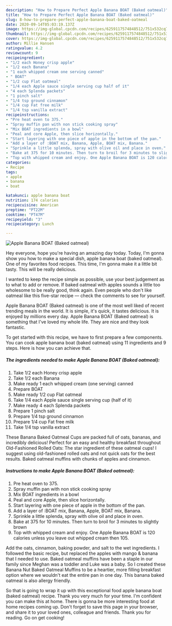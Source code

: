 ```yaml
---
description: "How to Prepare Perfect Apple Banana BOAT (Baked oatmeal)"
title: "How to Prepare Perfect Apple Banana BOAT (Baked oatmeal)"
slug: 8-how-to-prepare-perfect-apple-banana-boat-baked-oatmeal
date: 2020-09-14T05:03:19.137Z
image: https://img-global.cpcdn.com/recipes/6259117574848512/751x532cq70/apple-banana-boat-baked-oatmeal-recipe-main-photo.jpg
thumbnail: https://img-global.cpcdn.com/recipes/6259117574848512/751x532cq70/apple-banana-boat-baked-oatmeal-recipe-main-photo.jpg
cover: https://img-global.cpcdn.com/recipes/6259117574848512/751x532cq70/apple-banana-boat-baked-oatmeal-recipe-main-photo.jpg
author: Millie Hansen
ratingvalue: 4.2
reviewcount: 9
recipeingredient:
- "1/2 each Honey crisp apple"
- "1/2 each Banana"
- "1 each whipped cream one serving canned"
- " BOAT"
- "1/2 cup Flat oatmeal"
- "1/4 each Apple sauce single serving cup half of it"
- "4 each Splenda packets"
- "1 pinch salt"
- "1/4 tsp ground cinnamon"
- "1/4 cup Fat free milk"
- "1/4 tsp vanilla extract"
recipeinstructions:
- "Pre heat oven to 375."
- "Spray muffin pan with non stick cooking spray"
- "Mix BOAT ingredients in a bowl"
- "Peal and core Apple, then slice horizontally."
- "Start layering with one piece of apple in the bottom of the pan."
- "Add a layer of :BOAT mix, Banana, Apple, BOAT mix, Banana."
- "Sprinkle a little splenda, spray with olive oil and place in oven."
- "Bake at 375 for 10 minutes. Then turn to broil for 3 minutes to slightly brown"
- "Top with whipped cream and enjoy. One Apple Banana BOAT is 120 calories unless you leave out whipped cream then 105."
categories:
- Recipe
tags:
- apple
- banana
- boat

katakunci: apple banana boat 
nutrition: 174 calories
recipecuisine: American
preptime: "PT22M"
cooktime: "PT47M"
recipeyield: "3"
recipecategory: Lunch

---
```



![Apple Banana BOAT (Baked oatmeal)](https://img-global.cpcdn.com/recipes/6259117574848512/751x532cq70/apple-banana-boat-baked-oatmeal-recipe-main-photo.jpg)

Hey everyone, hope you're having an amazing day today. Today, I'm gonna show you how to make a special dish, apple banana boat (baked oatmeal). One of my favorites food recipes. This time, I'm gonna make it a little bit tasty. This will be really delicious.

I wanted to keep the recipe simple as possible, use your best judgement as to what to add or remove. If baked oatmeal with apples sounds a little too wholesome to be really good, think again. Even people who don&#39;t like oatmeal like this five-star recipe — check the comments to see for yourself.

Apple Banana BOAT (Baked oatmeal) is one of the most well liked of recent trending meals in the world. It is simple, it's quick, it tastes delicious. It is enjoyed by millions every day. Apple Banana BOAT (Baked oatmeal) is something that I've loved my whole life. They are nice and they look fantastic.


To get started with this recipe, we have to first prepare a few components. You can cook apple banana boat (baked oatmeal) using 11 ingredients and 9 steps. Here is how you can achieve that.

##### The ingredients needed to make Apple Banana BOAT (Baked oatmeal):

1. Take 1/2 each Honey crisp apple
1. Take 1/2 each Banana
1. Make ready 1 each whipped cream (one serving) canned
1. Prepare  BOAT
1. Make ready 1/2 cup Flat oatmeal
1. Take 1/4 each Apple sauce single serving cup (half of it)
1. Make ready 4 each Splenda packets
1. Prepare 1 pinch salt
1. Prepare 1/4 tsp ground cinnamon
1. Prepare 1/4 cup Fat free milk
1. Take 1/4 tsp vanilla extract


These Banana Baked Oatmeal Cups are packed full of oats, bananas, and incredibly delicious! Perfect for an easy and healthy breakfast throughout Old-Fashioned Rolled Oats: The star ingredient of these oatmeal cups! I suggest using old-fashioned rolled oats and not quick oats for the best results. Baked oatmeal muffins with chunks of apples and cinnamon. 

##### Instructions to make Apple Banana BOAT (Baked oatmeal):

1. Pre heat oven to 375.
1. Spray muffin pan with non stick cooking spray
1. Mix BOAT ingredients in a bowl
1. Peal and core Apple, then slice horizontally.
1. Start layering with one piece of apple in the bottom of the pan.
1. Add a layer of :BOAT mix, Banana, Apple, BOAT mix, Banana.
1. Sprinkle a little splenda, spray with olive oil and place in oven.
1. Bake at 375 for 10 minutes. Then turn to broil for 3 minutes to slightly brown
1. Top with whipped cream and enjoy. One Apple Banana BOAT is 120 calories unless you leave out whipped cream then 105.


Add the oats, cinnamon, baking powder, and salt to the wet ingredients. I followed the basic recipe, but replaced the apples with mango &amp; banana that I needed to use. Baked oatmeal muffins have been a staple in our family since Meghan was a toddler and Luke was a baby. So I created these Banana Nut Baked Oatmeal Muffins to be a heartier, more filling breakfast option where we wouldn&#39;t eat the entire pan in one day. This banana baked oatmeal is also allergy friendly. 

So that is going to wrap it up with this exceptional food apple banana boat (baked oatmeal) recipe. Thank you very much for your time. I'm confident you can make this at home. There is gonna be more interesting food at home recipes coming up. Don't forget to save this page in your browser, and share it to your loved ones, colleague and friends. Thank you for reading. Go on get cooking!
